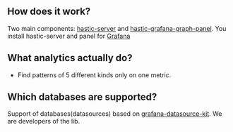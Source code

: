 ## How does it work?

Two main components: [hastic-server](https://github.com/hastic/hastic-server) and [hastic-grafana-graph-panel](https://github.com/hastic/hastic-grafana-graph-panel). You install hastic-server and panel for [Grafana](https://grafana.com/)

## What analytics actually do?

* Find patterns of 5 different kinds only on one metric.

## Which databases are supported?

Support of databases(datasources) based on [grafana-datasource-kit](https://github.com/CorpGlory/grafana-datasource-kit). We are developers of the lib. 

